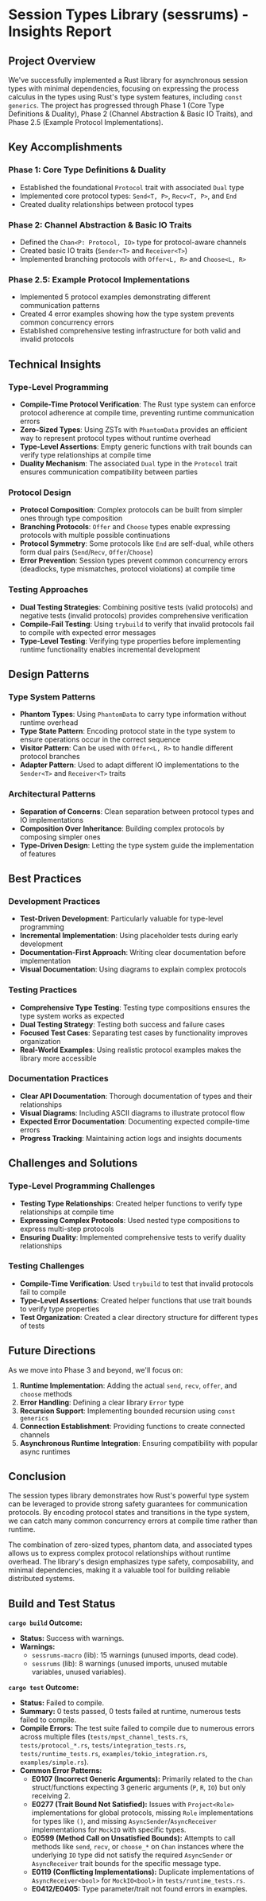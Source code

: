 # Session Types Library (sessrums) - Insights Report

## Project Overview

We've successfully implemented a Rust library for asynchronous session types with minimal dependencies, focusing on expressing the process calculus in the types using Rust's type system features, including `const generics`. The project has progressed through Phase 1 (Core Type Definitions & Duality), Phase 2 (Channel Abstraction & Basic IO Traits), and Phase 2.5 (Example Protocol Implementations).

## Key Accomplishments

### Phase 1: Core Type Definitions & Duality
- Established the foundational `Protocol` trait with associated `Dual` type
- Implemented core protocol types: `Send<T, P>`, `Recv<T, P>`, and `End`
- Created duality relationships between protocol types

### Phase 2: Channel Abstraction & Basic IO Traits
- Defined the `Chan<P: Protocol, IO>` type for protocol-aware channels
- Created basic IO traits (`Sender<T>` and `Receiver<T>`)
- Implemented branching protocols with `Offer<L, R>` and `Choose<L, R>`

### Phase 2.5: Example Protocol Implementations
- Implemented 5 protocol examples demonstrating different communication patterns
- Created 4 error examples showing how the type system prevents common concurrency errors
- Established comprehensive testing infrastructure for both valid and invalid protocols

## Technical Insights

### Type-Level Programming
- **Compile-Time Protocol Verification**: The Rust type system can enforce protocol adherence at compile time, preventing runtime communication errors
- **Zero-Sized Types**: Using ZSTs with `PhantomData` provides an efficient way to represent protocol types without runtime overhead
- **Type-Level Assertions**: Empty generic functions with trait bounds can verify type relationships at compile time
- **Duality Mechanism**: The associated `Dual` type in the `Protocol` trait ensures communication compatibility between parties

### Protocol Design
- **Protocol Composition**: Complex protocols can be built from simpler ones through type composition
- **Branching Protocols**: `Offer` and `Choose` types enable expressing protocols with multiple possible continuations
- **Protocol Symmetry**: Some protocols like `End` are self-dual, while others form dual pairs (`Send`/`Recv`, `Offer`/`Choose`)
- **Error Prevention**: Session types prevent common concurrency errors (deadlocks, type mismatches, protocol violations) at compile time

### Testing Approaches
- **Dual Testing Strategies**: Combining positive tests (valid protocols) and negative tests (invalid protocols) provides comprehensive verification
- **Compile-Fail Testing**: Using `trybuild` to verify that invalid protocols fail to compile with expected error messages
- **Type-Level Testing**: Verifying type properties before implementing runtime functionality enables incremental development

## Design Patterns

### Type System Patterns
- **Phantom Types**: Using `PhantomData` to carry type information without runtime overhead
- **Type State Pattern**: Encoding protocol state in the type system to ensure operations occur in the correct sequence
- **Visitor Pattern**: Can be used with `Offer<L, R>` to handle different protocol branches
- **Adapter Pattern**: Used to adapt different IO implementations to the `Sender<T>` and `Receiver<T>` traits

### Architectural Patterns
- **Separation of Concerns**: Clean separation between protocol types and IO implementations
- **Composition Over Inheritance**: Building complex protocols by composing simpler ones
- **Type-Driven Design**: Letting the type system guide the implementation of features

## Best Practices

### Development Practices
- **Test-Driven Development**: Particularly valuable for type-level programming
- **Incremental Implementation**: Using placeholder tests during early development
- **Documentation-First Approach**: Writing clear documentation before implementation
- **Visual Documentation**: Using diagrams to explain complex protocols

### Testing Practices
- **Comprehensive Type Testing**: Testing type compositions ensures the type system works as expected
- **Dual Testing Strategy**: Testing both success and failure cases
- **Focused Test Cases**: Separating test cases by functionality improves organization
- **Real-World Examples**: Using realistic protocol examples makes the library more accessible

### Documentation Practices
- **Clear API Documentation**: Thorough documentation of types and their relationships
- **Visual Diagrams**: Including ASCII diagrams to illustrate protocol flow
- **Expected Error Documentation**: Documenting expected compile-time errors
- **Progress Tracking**: Maintaining action logs and insights documents

## Challenges and Solutions

### Type-Level Programming Challenges
- **Testing Type Relationships**: Created helper functions to verify type relationships at compile time
- **Expressing Complex Protocols**: Used nested type compositions to express multi-step protocols
- **Ensuring Duality**: Implemented comprehensive tests to verify duality relationships

### Testing Challenges
- **Compile-Time Verification**: Used `trybuild` to test that invalid protocols fail to compile
- **Type-Level Assertions**: Created helper functions that use trait bounds to verify type properties
- **Test Organization**: Created a clear directory structure for different types of tests

## Future Directions

As we move into Phase 3 and beyond, we'll focus on:

1. **Runtime Implementation**: Adding the actual `send`, `recv`, `offer`, and `choose` methods
2. **Error Handling**: Defining a clear library `Error` type
3. **Recursion Support**: Implementing bounded recursion using `const generics`
4. **Connection Establishment**: Providing functions to create connected channels
5. **Asynchronous Runtime Integration**: Ensuring compatibility with popular async runtimes

## Conclusion

The session types library demonstrates how Rust's powerful type system can be leveraged to provide strong safety guarantees for communication protocols. By encoding protocol states and transitions in the type system, we can catch many common concurrency errors at compile time rather than runtime.

The combination of zero-sized types, phantom data, and associated types allows us to express complex protocol relationships without runtime overhead. The library's design emphasizes type safety, composability, and minimal dependencies, making it a valuable tool for building reliable distributed systems.

## Build and Test Status

**`cargo build` Outcome:**

*   **Status:** Success with warnings.
*   **Warnings:**
    *   `sessrums-macro` (lib): 15 warnings (unused imports, dead code).
    *   `sessrums` (lib): 8 warnings (unused imports, unused mutable variables, unused variables).

**`cargo test` Outcome:**

*   **Status:** Failed to compile.
*   **Summary:** 0 tests passed, 0 tests failed at runtime, numerous tests failed to compile.
*   **Compile Errors:** The test suite failed to compile due to numerous errors across multiple files (`tests/mpst_channel_tests.rs`, `tests/protocol_*.rs`, `tests/integration_tests.rs`, `tests/runtime_tests.rs`, `examples/tokio_integration.rs`, `examples/simple.rs`).
*   **Common Error Patterns:**
    *   **E0107 (Incorrect Generic Arguments):** Primarily related to the `Chan` struct/functions expecting 3 generic arguments (`P`, `R`, `IO`) but only receiving 2.
    *   **E0277 (Trait Bound Not Satisfied):** Issues with `Project<Role>` implementations for global protocols, missing `Role` implementations for types like `()`, and missing `AsyncSender`/`AsyncReceiver` implementations for `MockIO` with specific types.
    *   **E0599 (Method Call on Unsatisfied Bounds):** Attempts to call methods like `send`, `recv`, or `choose_*` on `Chan` instances where the underlying `IO` type did not satisfy the required `AsyncSender` or `AsyncReceiver` trait bounds for the specific message type.
    *   **E0119 (Conflicting Implementations):** Duplicate implementations of `AsyncReceiver<bool>` for `MockIO<bool>` in `tests/runtime_tests.rs`.
    *   **E0412/E0405:** Type parameter/trait not found errors in examples.